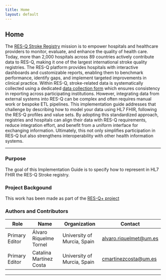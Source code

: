 ```yaml
---
title: Home
layout: default
---
```


## Home

The [RES-Q Stroke Registry](https://stroke.qualityregistry.org/) mission is to empower hospitals and healthcare providers to monitor, evaluate, and enhance the quality of health care. Today, more than 2,000 hospitals across 89 countries actively contribute data to RES-Q, making it one of the largest international stroke quality registries. 
The RES-Q platform provides hospitals with interactive dashboards and customizable reports, enabling them to benchmark performance, identify gaps, and implement targeted improvements in clinical practice.
Within RES-Q, stroke-related data is systematically collected using a dedicated [data collection form](https://stroke.qualityregistry.org/useful-information/data-collection-form) which ensures consistency in reporting across participating institutions. However, integrating data from external systems into RES-Q can be complex and often requires manual work or bespoke ETL pipelines.
This implementation guide addresses that challenge by describing how to model your data using HL7 FHIR, following the RES-Q profiles and value sets. By adopting this standardized approach, registries and hospitals can align their data with RES-Q requirements, reduce integration effort, and benefit from a uniform interface for exchanging information. Ultimately, this not only simplifies participation in RES-Q but also strengthens interoperability with other health information systems.

---
### Purpose

The goal of this Implementation Guide is to specify how to represent in HL7 FHIR the RES-Q Stroke registry. 

### Project Backgound

This work has been made as part of the [RES-Q+ project](https://www.resqplus.eu)

### Authors and Contributors

| Role           | Name              | Organization                  | Contact                          |
|----------------|-------------------|-------------------------------|----------------------------------|
| Primary Editor | Álvaro Riquelme Tornel   | University of Murcia, Spain   | alvaro.riquelmet@um.es           |
| Primary Editor | Catalina Martínez Costa     | University of Murcia, Spain             | cmartinezcosta@um.es      |


---
